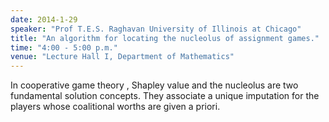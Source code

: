 ```yaml
---
date: 2014-1-29
speaker: "Prof T.E.S. Raghavan University of Illinois at Chicago"
title: "An algorithm for locating the nucleolus of assignment games."
time: "4:00 - 5:00 p.m."
venue: "Lecture Hall I, Department of Mathematics"
---
```

In cooperative game theory ,  Shapley value and the nucleolus
are two fundamental solution concepts.  They associate a unique imputation
for the players  whose coalitional worths  are  given a priori.
